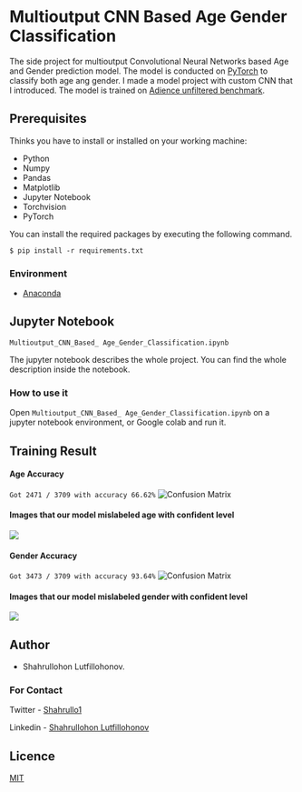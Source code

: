 # Multioutput CNN Based Age Gender Classification

The side project for multioutput Convolutional Neural Networks based Age and Gender prediction model. The model is conducted on [PyTorch](https://pytorch.org/) to classify both age ang gender. I made a model project with custom CNN that I introduced. The model is trained on [Adience unfiltered benchmark](https://talhassner.github.io/home/projects/Adience/Adience-data.html). 

## Prerequisites

Thinks you have to install or installed on your working machine:

- Python
- Numpy 
- Pandas 
- Matplotlib 
- Jupyter Notebook
- Torchvision 
- PyTorch 

You can install the required packages by executing the following command.

`$ pip install -r requirements.txt`
### Environment
 - [Anaconda](https://www.anaconda.com/products/individual)

## Jupyter Notebook

`Multioutput_CNN_Based_ Age_Gender_Classification.ipynb`

The jupyter notebook describes the whole project. You can find the whole description inside the notebook.

### How to use it 
Open `Multioutput_CNN_Based_ Age_Gender_Classification.ipynb` on a jupyter notebook environment, or Google colab and run it.

## Training Result

#### Age Accuracy
```Got 2471 / 3709 with accuracy 66.62%```
![Confusion Matrix](https://github.com/Shahrullo/Multioutput_CNN_Age_Gender_Classification/blob/main/imgs/ageCF.png)

#### Images that our model mislabeled age with confident level
![](https://github.com/Shahrullo/Multioutput_CNN_Age_Gender_Classification/blob/main/imgs/mislabelAge.png)

#### Gender Accuracy
```Got 3473 / 3709 with accuracy 93.64%```
![Confusion Matrix](https://github.com/Shahrullo/Multioutput_CNN_Age_Gender_Classification/blob/main/imgs/genderCF.png)

#### Images that our model mislabeled gender with confident level
![](https://github.com/Shahrullo/Multioutput_CNN_Age_Gender_Classification/blob/main/imgs/mislabelGender.png)

## Author
- Shahrullohon Lutfillohonov. 
### For Contact
Twitter - [Shahrullo1](https://twitter.com/Shahrullo1)

Linkedin - [Shahrullohon Lutfillohonov](https://www.linkedin.com/in/shahrullohon-lutfillohonov-195b84203/)

## Licence
[MIT](https://github.com/Shahrullo/Multioutput_CNN_Age_Gender_Classification/blob/main/LICENSE)
